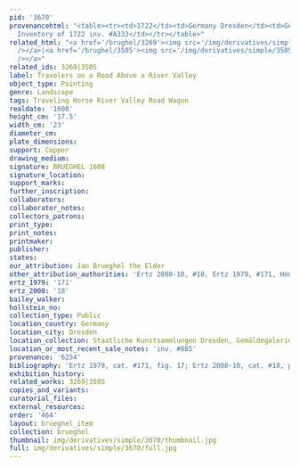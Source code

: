```yaml
---
pid: '3670'
provenancehtml: "<table><tr><td>1722</td><td>Germany Dresden</td><td>Gemäldetgalerie
  Inventory of 1722 inv. #A333</td></tr></table>"
related_html: "<a href='/brughel/3269'><img src='/img/derivatives/simple/3269/thumbnail.jpg'
  /></a>|<a href='/brughel/3505'><img src='/img/derivatives/simple/3505/thumbnail.jpg'
  /></a>"
related_ids: 3269|3505
label: Travelers on a Road Above a River Valley
object_type: Painting
genre: Landscape
tags: Traveling Horse River Valley Road Wagon
realdate: '1608'
height_cm: '17.5'
width_cm: '23'
diameter_cm:
plate_dimensions:
support: Copper
drawing_medium:
signature: BRUEGHEL 1608
signature_location:
support_marks:
further_inscription:
collaborators:
collaborator_notes:
collectors_patrons:
print_type:
print_notes:
printmaker:
publisher:
states:
our_attribution: Jan Brueghel the Elder
other_attribution_authorities: 'Ertz 2008-10, #18, Ertz 1979, #171, Honig database'
ertz_1979: '171'
ertz_2008: '18'
bailey_walker:
hollstein_no:
collection_type: Public
location_country: Germany
location_city: Dresden
location_collection: Staatliche Kunstsammlungen Dresden, Gemäldegalerie Alte Meister
location_or_most_recent_sale_notes: 'inv. #885'
provenance: '6254'
bibliography: 'Ertz 1979, cat. #171, fig. 17; Ertz 2008-10, cat. #18, p. 107'
exhibition_history:
related_works: 3269|3505
copies_and_variants:
curatorial_files:
external_resources:
order: '464'
layout: brueghel_item
collection: brueghel
thumbnail: img/derivatives/simple/3670/thumbnail.jpg
full: img/derivatives/simple/3670/full.jpg
---
```

